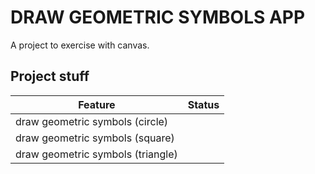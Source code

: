 # DRAW GEOMETRIC SYMBOLS APP
A project to exercise with canvas.

## Project stuff

| Feature                           | Status |
|-----------------------------------|--------|
| draw geometric symbols (circle)   |        |
| draw geometric symbols (square)   |        |
| draw geometric symbols (triangle)   |        |
